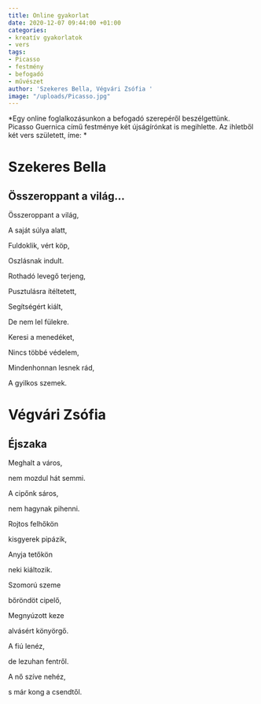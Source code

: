 ```yaml
---
title: Online gyakorlat
date: 2020-12-07 09:44:00 +01:00
categories:
- kreatív gyakorlatok
- vers
tags:
- Picasso
- festmény
- befogadó
- művészet
author: 'Szekeres Bella, Végvári Zsófia '
image: "/uploads/Picasso.jpg"
---
```


*Egy online foglalkozásunkon a befogadó szerepéről beszélgettünk. Picasso Guernica című festménye két újságírónkat is megihlette. Az ihletből két vers született, íme: *


# Szekeres Bella 


## Összeroppant a világ...


Összeroppant a világ,

A saját súlya alatt,

Fuldoklik, vért köp,

Oszlásnak indult.



Rothadó levegő terjeng,

Pusztulásra ítéltetett,

Segítségért kiált,

De nem lel fülekre.



Keresi a menedéket,

Nincs többé védelem,

Mindenhonnan lesnek rád,

A gyilkos szemek.



# Végvári Zsófia


## Éjszaka


Meghalt a város, 

nem mozdul hát semmi. 

A cipőnk sáros, 

nem hagynak pihenni. 

Rojtos felhőkön

kisgyerek pipázik,

Anyja tetőkön

neki kiáltozik. 

Szomorú szeme

bőröndöt cipelő, 

Megnyúzott keze

alvásért könyörgő. 

A fiú lenéz,

de lezuhan fentről.

A nő szíve nehéz,

s már kong a csendtől.
